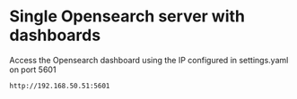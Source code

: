 # Single Opensearch server with dashboards

Access the Opensearch dashboard using the IP configured in settings.yaml on port 5601

```
http://192.168.50.51:5601
```
